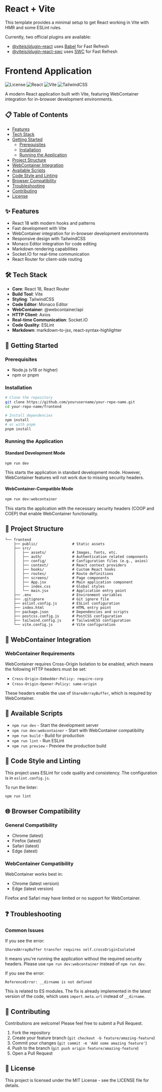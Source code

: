 # React + Vite

This template provides a minimal setup to get React working in Vite with HMR and some ESLint rules.

Currently, two official plugins are available:

- [@vitejs/plugin-react](https://github.com/vitejs/vite-plugin-react/blob/main/packages/plugin-react/README.md) uses [Babel](https://babeljs.io/) for Fast Refresh
- [@vitejs/plugin-react-swc](https://github.com/vitejs/vite-plugin-react-swc) uses [SWC](https://swc.rs/) for Fast Refresh

# Frontend Application

![License](https://img.shields.io/badge/license-MIT-blue.svg)
![React](https://img.shields.io/badge/React-18.3.1-61DAFB.svg?logo=react)
![Vite](https://img.shields.io/badge/Vite-6.0.5-646CFF.svg?logo=vite)
![TailwindCSS](https://img.shields.io/badge/TailwindCSS-3.4.17-38B2AC.svg?logo=tailwind-css)

A modern React application built with Vite, featuring WebContainer integration for in-browser development environments.

## 📋 Table of Contents

- [Features](#features)
- [Tech Stack](#tech-stack)
- [Getting Started](#getting-started)
  - [Prerequisites](#prerequisites)
  - [Installation](#installation)
  - [Running the Application](#running-the-application)
- [Project Structure](#project-structure)
- [WebContainer Integration](#webcontainer-integration)
- [Available Scripts](#available-scripts)
- [Code Style and Linting](#code-style-and-linting)
- [Browser Compatibility](#browser-compatibility)
- [Troubleshooting](#troubleshooting)
- [Contributing](#contributing)
- [License](#license)

## ✨ Features

- React 18 with modern hooks and patterns
- Fast development with Vite
- WebContainer integration for in-browser development environments
- Responsive design with TailwindCSS
- Monaco Editor integration for code editing
- Markdown rendering capabilities
- Socket.IO for real-time communication
- React Router for client-side routing

## 🛠️ Tech Stack

- **Core**: React 18, React Router
- **Build Tool**: Vite
- **Styling**: TailwindCSS
- **Code Editor**: Monaco Editor
- **WebContainer**: @webcontainer/api
- **HTTP Client**: Axios
- **Real-time Communication**: Socket.IO
- **Code Quality**: ESLint
- **Markdown**: markdown-to-jsx, react-syntax-highlighter

## 🚀 Getting Started

### Prerequisites

- Node.js (v18 or higher)
- npm or pnpm

### Installation

```bash
# Clone the repository
git clone https://github.com/yourusername/your-repo-name.git
cd your-repo-name/frontend

# Install dependencies
npm install
# or with pnpm
pnpm install
```

### Running the Application

#### Standard Development Mode

```bash
npm run dev
```

This starts the application in standard development mode. However, WebContainer features will not work due to missing security headers.

#### WebContainer-Compatible Mode

```bash
npm run dev:webcontainer
```

This starts the application with the necessary security headers (COOP and COEP) that enable WebContainer functionality.

## 📁 Project Structure

```
└── frontend
    ├── public/                # Static assets
    ├── src/
    │   ├── assets/            # Images, fonts, etc.
    │   ├── auth/              # Authentication related components
    │   ├── config/            # Configuration files (e.g., axios)
    │   ├── context/           # React context providers
    │   ├── hooks/             # Custom React hooks
    │   ├── routes/            # Route definitions
    │   ├── screens/           # Page components
    │   ├── App.jsx            # Main application component
    │   ├── index.css          # Global styles
    │   └── main.jsx           # Application entry point
    ├── .env                   # Environment variables
    ├── .gitignore             # Git ignore file
    ├── eslint.config.js       # ESLint configuration
    ├── index.html             # HTML entry point
    ├── package.json           # Dependencies and scripts
    ├── postcss.config.js      # PostCSS configuration
    ├── tailwind.config.js     # TailwindCSS configuration
    └── vite.config.js         # Vite configuration
```

## 🔌 WebContainer Integration

### WebContainer Requirements

WebContainer requires Cross-Origin Isolation to be enabled, which means the following HTTP headers must be set:

- `Cross-Origin-Embedder-Policy: require-corp`
- `Cross-Origin-Opener-Policy: same-origin`

These headers enable the use of `SharedArrayBuffer`, which is required by WebContainer.

## 📜 Available Scripts

- `npm run dev` - Start the development server
- `npm run dev:webcontainer` - Start with WebContainer compatibility
- `npm run build` - Build for production
- `npm run lint` - Run ESLint
- `npm run preview` - Preview the production build

## 💅 Code Style and Linting

This project uses ESLint for code quality and consistency. The configuration is in `eslint.config.js`.

To run the linter:

```bash
npm run lint
```

## 🌐 Browser Compatibility

### General Compatibility

- Chrome (latest)
- Firefox (latest)
- Safari (latest)
- Edge (latest)

### WebContainer Compatibility

WebContainer works best in:

- Chrome (latest version)
- Edge (latest version)

Firefox and Safari may have limited or no support for WebContainer.

## ❓ Troubleshooting

### Common Issues

If you see the error:

```
SharedArrayBuffer transfer requires self.crossOriginIsolated
```

It means you're running the application without the required security headers. Please use `npm run dev:webcontainer` instead of `npm run dev`.

If you see the error:

```
ReferenceError: __dirname is not defined
```

This is related to ES modules. The fix is already implemented in the latest version of the code, which uses `import.meta.url` instead of `__dirname`.

## 🤝 Contributing

Contributions are welcome! Please feel free to submit a Pull Request.

1. Fork the repository
2. Create your feature branch (`git checkout -b feature/amazing-feature`)
3. Commit your changes (`git commit -m 'Add some amazing feature'`)
4. Push to the branch (`git push origin feature/amazing-feature`)
5. Open a Pull Request

## 📄 License

This project is licensed under the MIT License - see the LICENSE file for details.

